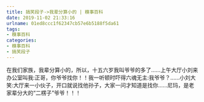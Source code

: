 ```yaml
---
title: 搞笑段子->我辈分算小的 | 糗事百科
date: 2019-11-02 21:33:16
urlname: 01ed8ccc1f62347cb57e6b5188f5da61
tags: 
- 糗事百科
categories:
- 糗事百科
- 搞笑段子
---
```

在我们家族，我辈分算小的，所以，十五六岁我叫爷爷的多了……上午大厅小刘来办公室叫我:正哥，你爷爷找你！！我一听顿时吓得六魂无主:我爷爷？……小刘大笑:大厅来一小伙子，开口就说找他孙子，大家一问才知道是找你……尼玛，是老家辈分大的“二楞子”爷爷！！！


